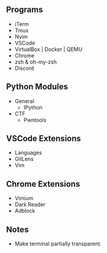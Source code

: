 ## Programs
- iTerm
- Tmux
- Nvim
- VSCode
- VirtualBox | Docker | QEMU
- Chrome
- zsh & oh-my-zsh
- Discord


## Python Modules
- General
	- IPython
- CTF
	- Pwntools


## VSCode Extensions
- Languages
- GitLens
- Vim


## Chrome Extensions
- Vimium
- Dark Reader
- Adblock


## Notes
- Make terminal partially transparent.

